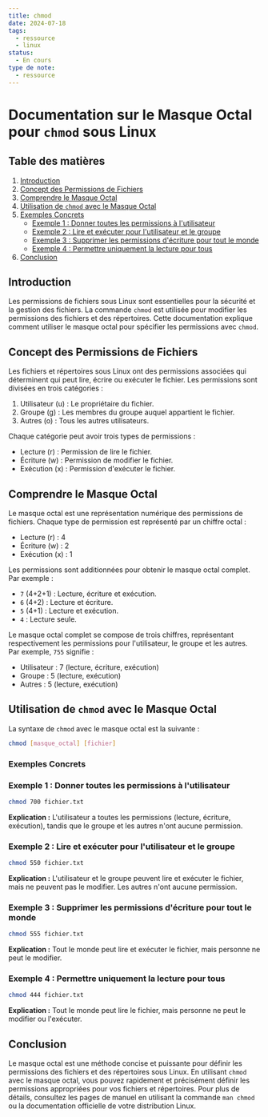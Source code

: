 ```yaml
---
title: chmod
date: 2024-07-18
tags:
  - ressource
  - linux
status:
  - En cours
type de note:
  - ressource
---
```


# Documentation sur le Masque Octal pour `chmod` sous Linux

## Table des matières
1. [Introduction](#introduction)
2. [Concept des Permissions de Fichiers](#concept-des-permissions-de-fichiers)
3. [Comprendre le Masque Octal](#comprendre-le-masque-octal)
4. [Utilisation de `chmod` avec le Masque Octal](#utilisation-de-chmod-avec-le-masque-octal)
5. [Exemples Concrets](#exemples-concrets)
    - [Exemple 1 : Donner toutes les permissions à l'utilisateur](#exemple-1--donner-toutes-les-permissions-à-lutilisateur)
    - [Exemple 2 : Lire et exécuter pour l'utilisateur et le groupe](#exemple-2--lire-et-exécuter-pour-lutilisateur-et-le-groupe)
    - [Exemple 3 : Supprimer les permissions d'écriture pour tout le monde](#exemple-3--supprimer-les-permissions-décriture-pour-tout-le-monde)
    - [Exemple 4 : Permettre uniquement la lecture pour tous](#exemple-4--permettre-uniquement-la-lecture-pour-tous)
6. [Conclusion](#conclusion)

## Introduction

Les permissions de fichiers sous Linux sont essentielles pour la sécurité et la gestion des fichiers. La commande `chmod` est utilisée pour modifier les permissions des fichiers et des répertoires. Cette documentation explique comment utiliser le masque octal pour spécifier les permissions avec `chmod`.

## Concept des Permissions de Fichiers

Les fichiers et répertoires sous Linux ont des permissions associées qui déterminent qui peut lire, écrire ou exécuter le fichier. Les permissions sont divisées en trois catégories :

1. Utilisateur (u) : Le propriétaire du fichier.
2. Groupe (g) : Les membres du groupe auquel appartient le fichier.
3. Autres (o) : Tous les autres utilisateurs.

Chaque catégorie peut avoir trois types de permissions :

- Lecture (r) : Permission de lire le fichier.
- Écriture (w) : Permission de modifier le fichier.
- Exécution (x) : Permission d'exécuter le fichier.

## Comprendre le Masque Octal

Le masque octal est une représentation numérique des permissions de fichiers. Chaque type de permission est représenté par un chiffre octal :

- Lecture (r) : 4
- Écriture (w) : 2
- Exécution (x) : 1

Les permissions sont additionnées pour obtenir le masque octal complet. Par exemple :

- `7` (4+2+1) : Lecture, écriture et exécution.
- `6` (4+2) : Lecture et écriture.
- `5` (4+1) : Lecture et exécution.
- `4` : Lecture seule.

Le masque octal complet se compose de trois chiffres, représentant respectivement les permissions pour l'utilisateur, le groupe et les autres. Par exemple, `755` signifie :

- Utilisateur : 7 (lecture, écriture, exécution)
- Groupe : 5 (lecture, exécution)
- Autres : 5 (lecture, exécution)

## Utilisation de `chmod` avec le Masque Octal

La syntaxe de `chmod` avec le masque octal est la suivante :

```bash
chmod [masque_octal] [fichier]
```

### Exemples Concrets

### Exemple 1 : Donner toutes les permissions à l'utilisateur

```bash
chmod 700 fichier.txt
```

**Explication :** L'utilisateur a toutes les permissions (lecture, écriture, exécution), tandis que le groupe et les autres n'ont aucune permission.

### Exemple 2 : Lire et exécuter pour l'utilisateur et le groupe

```bash
chmod 550 fichier.txt
```

**Explication :** L'utilisateur et le groupe peuvent lire et exécuter le fichier, mais ne peuvent pas le modifier. Les autres n'ont aucune permission.

### Exemple 3 : Supprimer les permissions d'écriture pour tout le monde

```bash
chmod 555 fichier.txt
```

**Explication :** Tout le monde peut lire et exécuter le fichier, mais personne ne peut le modifier.

### Exemple 4 : Permettre uniquement la lecture pour tous

```bash
chmod 444 fichier.txt
```

**Explication :** Tout le monde peut lire le fichier, mais personne ne peut le modifier ou l'exécuter.

## Conclusion

Le masque octal est une méthode concise et puissante pour définir les permissions des fichiers et des répertoires sous Linux. En utilisant `chmod` avec le masque octal, vous pouvez rapidement et précisément définir les permissions appropriées pour vos fichiers et répertoires. Pour plus de détails, consultez les pages de manuel en utilisant la commande `man chmod` ou la documentation officielle de votre distribution Linux.